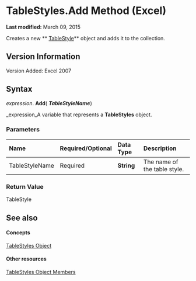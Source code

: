 
# TableStyles.Add Method (Excel)

 **Last modified:** March 09, 2015

Creates a new  ** [TableStyle](191a5c2c-ecf4-f88a-1639-be7ee9c369c3.md)** object and adds it to the collection.

## Version Information

Version Added: Excel 2007 


## Syntax

 _expression_. **Add**( **_TableStyleName_**)

 _expression_A variable that represents a  **TableStyles** object.


### Parameters



|**Name**|**Required/Optional**|**Data Type**|**Description**|
|:-----|:-----|:-----|:-----|
|TableStyleName|Required| **String**|The name of the table style.|

### Return Value

TableStyle


## See also


#### Concepts


 [TableStyles Object](952da370-51cb-b1e0-a413-15cb558099b5.md)
#### Other resources


 [TableStyles Object Members](f358cc3f-b732-aff3-467b-c1ce9d182bd7.md)
